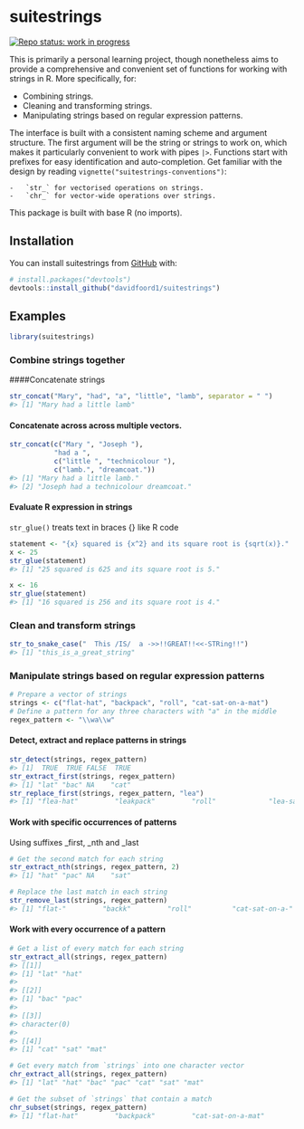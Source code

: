 
<!-- README.md is generated from README.Rmd. Please edit that file -->

# suitestrings

<!-- badges: start -->

[![Repo status: work in
progress](https://www.repostatus.org/badges/latest/wip.svg)](https://www.repostatus.org/#wip)

<!-- badges: end -->

This is primarily a personal learning project, though nonetheless aims
to provide a comprehensive and convenient set of functions for working
with strings in R. More specifically, for:

- Combining strings.
- Cleaning and transforming strings.
- Manipulating strings based on regular expression patterns.

The interface is built with a consistent naming scheme and argument
structure. The first argument will be the string or strings to work on,
which makes it particularly convenient to work with pipes `|>`.
Functions start with prefixes for easy identification and
auto-completion. Get familiar with the design by reading
`vignette("suitestrings-conventions")`:

    -   `str_` for vectorised operations on strings.
    -   `chr_` for vector-wide operations over strings.

This package is built with base R (no imports).

## Installation

You can install suitestrings from [GitHub](https://github.com/) with:

``` r
# install.packages("devtools")
devtools::install_github("davidfoord1/suitestrings")
```

## Examples

``` r
library(suitestrings)
```

### Combine strings together

\####Concatenate strings

``` r
str_concat("Mary", "had", "a", "little", "lamb", separator = " ")
#> [1] "Mary had a little lamb"
```

#### Concatenate across across multiple vectors.

``` r
str_concat(c("Mary ", "Joseph "), 
           "had a ", 
           c("little ", "technicolour "), 
           c("lamb.", "dreamcoat."))
#> [1] "Mary had a little lamb."             
#> [2] "Joseph had a technicolour dreamcoat."
```

#### Evaluate R expression in strings

`str_glue()` treats text in braces {} like R code

``` r
statement <- "{x} squared is {x^2} and its square root is {sqrt(x)}."
x <- 25
str_glue(statement)
#> [1] "25 squared is 625 and its square root is 5."

x <- 16
str_glue(statement)
#> [1] "16 squared is 256 and its square root is 4."
```

### Clean and transform strings

``` r
str_to_snake_case("  This /IS/  a ->>!!GREAT!!<<-STRing!!")
#> [1] "this_is_a_great_string"
```

### Manipulate strings based on regular expression patterns

``` r
# Prepare a vector of strings
strings <- c("flat-hat", "backpack", "roll", "cat-sat-on-a-mat")
# Define a pattern for any three characters with "a" in the middle
regex_pattern <- "\\wa\\w"
```

#### Detect, extract and replace patterns in strings

``` r
str_detect(strings, regex_pattern)
#> [1]  TRUE  TRUE FALSE  TRUE
str_extract_first(strings, regex_pattern)
#> [1] "lat" "bac" NA    "cat"
str_replace_first(strings, regex_pattern, "lea")
#> [1] "flea-hat"         "leakpack"         "roll"             "lea-sat-on-a-mat"
```

#### Work with specific occurrences of patterns

Using suffixes \_first, \_nth and \_last

``` r
# Get the second match for each string
str_extract_nth(strings, regex_pattern, 2)
#> [1] "hat" "pac" NA    "sat"

# Replace the last match in each string
str_remove_last(strings, regex_pattern)
#> [1] "flat-"         "backk"         "roll"          "cat-sat-on-a-"
```

#### Work with every occurrence of a pattern

``` r
# Get a list of every match for each string
str_extract_all(strings, regex_pattern)
#> [[1]]
#> [1] "lat" "hat"
#> 
#> [[2]]
#> [1] "bac" "pac"
#> 
#> [[3]]
#> character(0)
#> 
#> [[4]]
#> [1] "cat" "sat" "mat"

# Get every match from `strings` into one character vector
chr_extract_all(strings, regex_pattern)
#> [1] "lat" "hat" "bac" "pac" "cat" "sat" "mat"

# Get the subset of `strings` that contain a match
chr_subset(strings, regex_pattern)
#> [1] "flat-hat"         "backpack"         "cat-sat-on-a-mat"
```
